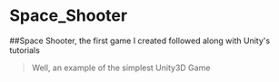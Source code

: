 # Space_Shooter
##Space Shooter, the first game I created followed along with Unity's tutorials
>Well, an example of the simplest Unity3D Game
